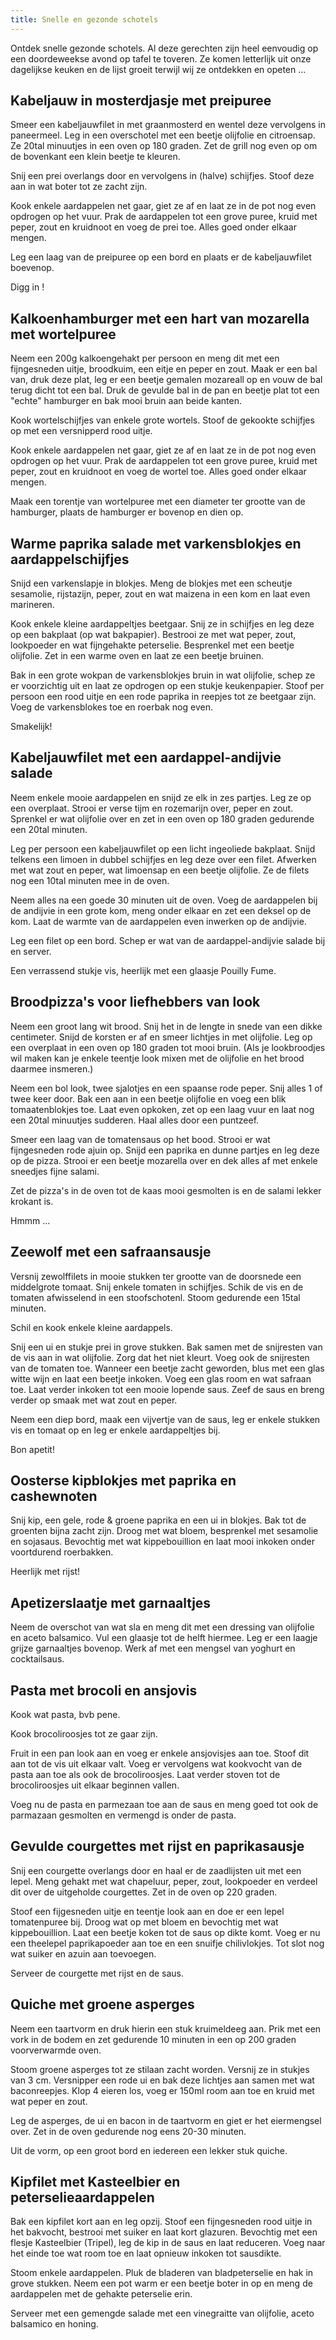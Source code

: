 ```yaml
---
title: Snelle en gezonde schotels
---
```


Ontdek snelle gezonde schotels. Al deze gerechten zijn heel eenvoudig op een doordeweekse avond op tafel te toveren. Ze komen letterlijk uit onze dagelijkse keuken en de lijst groeit terwijl wij ze ontdekken en opeten ...

##  Kabeljauw in mosterdjasje met preipuree 

Smeer een kabeljauwfilet in met graanmosterd en wentel deze vervolgens in paneermeel. Leg in een overschotel met een beetje olijfolie en citroensap. Ze 20tal minuutjes in een oven op 180 graden. Zet de grill nog even op om de bovenkant een klein beetje te kleuren.

Snij een prei overlangs door en vervolgens in (halve) schijfjes. Stoof deze aan in wat boter tot ze zacht zijn.

Kook enkele aardappelen net gaar, giet ze af en laat ze in de pot nog even opdrogen op het vuur. Prak de aardappelen tot een grove puree, kruid met peper, zout en kruidnoot en voeg de prei toe. Alles goed onder elkaar mengen.

Leg een laag van de preipuree op een bord en plaats er de kabeljauwfilet boevenop. 

Digg in !

##  Kalkoenhamburger met een hart van mozarella met wortelpuree 

Neem een 200g kalkoengehakt per persoon en meng dit met een fijngesneden uitje, broodkuim, een eitje en peper en zout. Maak er een bal van, druk deze plat, leg er een beetje gemalen mozareall op en vouw de bal terug dicht tot een bal. Druk de gevulde bal in de pan en beetje plat tot een "echte" hamburger en bak mooi bruin aan beide kanten.

Kook wortelschijfjes van enkele grote wortels. Stoof de gekookte schijfjes op met een versnipperd rood uitje.

Kook enkele aardappelen net gaar, giet ze af en laat ze in de pot nog even opdrogen op het vuur. Prak de aardappelen tot een grove puree, kruid met peper, zout en kruidnoot en voeg de wortel toe. Alles goed onder elkaar mengen.

Maak een torentje van wortelpuree met een diameter ter grootte van de hamburger, plaats de hamburger er bovenop en dien op.

##  Warme paprika salade met varkensblokjes en aardappelschijfjes 

Snijd een varkenslapje in blokjes. Meng de blokjes met een scheutje sesamolie, rijstazijn, peper, zout en wat maizena in een kom en laat even marineren.

Kook enkele kleine aardappeltjes beetgaar. Snij ze in schijfjes en leg deze op een bakplaat (op wat bakpapier). Bestrooi ze met wat peper, zout, lookpoeder en wat fijngehakte peterselie. Besprenkel met een beetje olijfolie. Zet in een warme oven en laat ze een beetje bruinen.

Bak in een grote wokpan de varkensblokjes bruin in wat olijfolie, schep ze er voorzichtig uit en laat ze opdrogen op een stukje keukenpapier. Stoof per persoon een rood uitje en een rode paprika in reepjes tot ze beetgaar zijn. Voeg de varkensblokes toe en roerbak nog even. 

Smakelijk!

##  Kabeljauwfilet met een aardappel-andijvie salade 

Neem enkele mooie aardappelen en snijd ze elk in zes partjes. Leg ze op een overplaat. Strooi er verse tijm en rozemarijn over, peper en zout. Sprenkel er wat olijfolie over en zet in een oven op 180 graden gedurende een 20tal minuten.

Leg per persoon een kabeljauwfilet op een licht ingeoliede bakplaat. Snijd telkens een limoen in dubbel schijfjes en leg deze over een filet. Afwerken met wat zout en peper, wat limoensap en een beetje olijfolie. Ze de filets nog een 10tal minuten mee in de oven.

Neem alles na een goede 30 minuten uit de oven. Voeg de aardappelen bij de andijvie in een grote kom, meng onder elkaar en zet een deksel op de kom. Laat de warmte van de aardappelen even inwerken op de andijvie. 

Leg een filet op een bord. Schep er wat van de aardappel-andijvie salade bij en server.

Een verrassend stukje vis, heerlijk met een glaasje Pouilly Fume.

##  Broodpizza's voor liefhebbers van look 

Neem een groot lang wit brood. Snij het in de lengte in snede van een dikke centimeter. Snijd de korsten er af en smeer lichtjes in met olijfolie. Leg op een overplaat in een oven op 180 graden tot mooi bruin. (Als je lookbroodjes wil maken kan je enkele teentje look mixen met de olijfolie en het brood daarmee insmeren.)

Neem een bol look, twee sjalotjes en een spaanse rode peper. Snij alles 1 of twee keer door. Bak een aan in een beetje olijfolie en voeg een blik tomaatenblokjes toe. Laat even opkoken, zet op een laag vuur en laat nog een 20tal minuutjes sudderen. Haal alles door een puntzeef.

Smeer een laag van de tomatensaus op het bood. Strooi er wat fijngesneden rode ajuin op. Snijd een paprika en dunne partjes en leg deze op de pizza. Strooi er een beetje mozarella over en dek alles af met enkele sneedjes fijne salami.

Zet de pizza's in de oven tot de kaas mooi gesmolten is en de salami lekker krokant is.

Hmmm ...

##  Zeewolf met een safraansausje 

Versnij zewolffilets in mooie stukken ter grootte van de doorsnede een middelgrote tomaat. Snij enkele tomaten in schijfjes. Schik de vis en de tomaten afwisselend in een stoofschotenl. Stoom gedurende een 15tal minuten.

Schil en kook enkele kleine aardappels.

Snij een ui en stukje prei in grove stukken. Bak samen met de snijresten van de vis aan in wat olijfolie. Zorg dat het niet kleurt. Voeg ook de snijresten van de tomaten toe. Wanneer een beetje zacht geworden, blus met een glas witte wijn en laat een beetje inkoken. Voeg een glas room en wat safraan toe. Laat verder inkoken tot een mooie lopende saus. Zeef de saus en breng verder op smaak met wat zout en peper.

Neem een diep bord, maak een vijvertje van de saus, leg er enkele stukken vis en tomaat op en leg er enkele aardappeltjes bij.

Bon apetit!

##  Oosterse kipblokjes met paprika en cashewnoten 

Snij kip, een gele, rode &amp; groene paprika en een ui in blokjes. Bak tot de groenten bijna zacht zijn. Droog met wat bloem, besprenkel met sesamolie en sojasaus. Bevochtig met wat kippebouillion en laat mooi inkoken onder voortdurend roerbakken.

Heerlijk met rijst!

##  Apetizerslaatje met garnaaltjes 

Neem de overschot van wat sla en meng dit met een dressing van olijfolie en aceto balsamico. Vul een glaasje tot de helft hiermee.  Leg er een laagje grijze garnaaltjes bovenop. Werk af met een mengsel van yoghurt en cocktailsaus.

##  Pasta met brocoli en ansjovis 

Kook wat pasta, bvb pene.

Kook brocoliroosjes tot ze gaar zijn.

Fruit in een pan look aan en voeg er enkele ansjovisjes aan toe. Stoof dit aan tot de vis uit elkaar valt. Voeg er vervolgens wat kookvocht van de pasta aan toe als ook de brocoliroosjes. Laat verder stoven tot de brocoliroosjes uit elkaar beginnen vallen.

Voeg nu de pasta en parmezaan toe aan de saus en meng goed tot ook de parmazaan gesmolten en vermengd is onder de pasta.

##  Gevulde courgettes met rijst en paprikasausje 

Snij een courgette overlangs door en haal er de zaadlijsten uit met een lepel. Meng gehakt met wat chapeluur, peper, zout, lookpoeder en verdeel dit over de uitgeholde courgettes. Zet in de oven op 220 graden.

Stoof een fijgesneden uitje en teentje look aan en doe er een lepel tomatenpuree bij. Droog wat op met bloem en bevochtig met wat kippebouillion. Laat een beetje koken tot de saus op dikte komt. Voeg er nu een theelepel paprikapoeder aan toe en een snuifje chilivlokjes. Tot slot nog wat suiker en azuin aan toevoegen.

Serveer de courgette met rijst en de saus.

##  Quiche met groene asperges 

Neem een taartvorm en druk hierin een stuk kruimeldeeg aan. Prik met een vork in de bodem en zet gedurende 10 minuten in een op 200 graden voorverwarmde oven.

Stoom groene asperges tot ze stilaan zacht worden. Versnij ze in stukjes van 3 cm. Versnipper een rode ui en bak deze lichtjes aan samen met wat baconreepjes. Klop 4 eieren los, voeg er 150ml room aan toe en kruid met wat peper en zout.

Leg de asperges, de ui en bacon in de taartvorm en giet er het eiermengsel over. Zet in de oven gedurende nog eens 20-30 minuten.

Uit de vorm, op een groot bord en iedereen een lekker stuk quiche.

##  Kipfilet met Kasteelbier en peterselieaardappelen 

Bak een kipfilet kort aan en leg opzij. Stoof een fijngesneden rood uitje in het bakvocht, bestrooi met suiker en laat kort glazuren. Bevochtig met een flesje Kasteelbier (Tripel), leg de kip in de saus en laat reduceren. Voeg naar het einde toe wat room toe en laat opnieuw inkoken tot sausdikte.

Stoom enkele aardappelen. Pluk de bladeren van bladpeterselie en hak in grove stukken. Neem een pot warm er een beetje boter in op en meng de aardappelen met de gehakte peterselie erin.

Serveer met een gemengde salade met een vinegraitte van olijfolie, aceto balsamico en honing.

